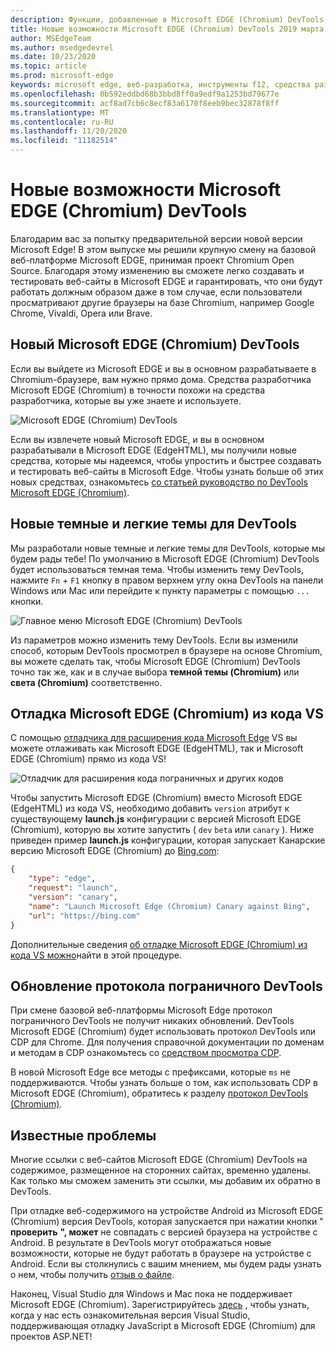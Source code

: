 ```yaml
---
description: Функции, добавленные в Microsoft EDGE (Chromium) DevTools 2019 марта
title: Новые возможности Microsoft EDGE (Chromium) DevTools 2019 марта
author: MSEdgeTeam
ms.author: msedgedevrel
ms.date: 10/23/2020
ms.topic: article
ms.prod: microsoft-edge
keywords: microsoft edge, веб-разработка, инструменты f12, средства разработчика
ms.openlocfilehash: 0b592eddbd68b3bbd8ff0a9edf9a1253bd79677e
ms.sourcegitcommit: acf8ad7cb6c8ecf83a6170f8eeb9bec32878f8ff
ms.translationtype: MT
ms.contentlocale: ru-RU
ms.lasthandoff: 11/20/2020
ms.locfileid: "11182514"
---
```

# Новые возможности Microsoft EDGE (Chromium) DevTools

Благодарим вас за попытку предварительной версии новой версии Microsoft Edge! В этом выпуске мы решили крупную смену на базовой веб-платформе Microsoft EDGE, принимая проект Chromium Open Source. Благодаря этому изменению вы сможете легко создавать и тестировать веб-сайты в Microsoft EDGE и гарантировать, что они будут работать должным образом даже в том случае, если пользователи просматривают другие браузеры на базе Chromium, например Google Chrome, Vivaldi, Opera или Brave.

## Новый Microsoft EDGE (Chromium) DevTools

Если вы выйдете из Microsoft EDGE и вы в основном разрабатываете в Chromium-браузере, вам нужно прямо дома. Средства разработчика Microsoft EDGE (Chromium) в точности похожи на средства разработчика, которые вы уже знаете и используете.

![Microsoft EDGE (Chromium) DevTools](./media/devtools.png)

Если вы извлечете новый Microsoft EDGE, и вы в основном разрабатывали в Microsoft EDGE (EdgeHTML), мы получили новые средства, которые мы надеемся, чтобы упростить и быстрее создавать и тестировать веб-сайты в Microsoft Edge. Чтобы узнать больше об этих новых средствах, ознакомьтесь [со статьей руководство по DevTools Microsoft EDGE (Chromium)](../devtools-guide-chromium.md).

## Новые темные и легкие темы для DevTools

Мы разработали новые темные и легкие темы для DevTools, которые мы будем рады тебе! По умолчанию в Microsoft EDGE (Chromium) DevTools будет использоваться темная тема. Чтобы изменить тему DevTools, нажмите `Fn`  +  `F1` кнопку в правом верхнем углу окна DevTools на панели Windows или Mac или перейдите к пункту параметры с помощью `...` кнопки.

![Главное меню Microsoft EDGE (Chromium) DevTools](./media/devtools-main-menu.png)

Из параметров можно изменить тему DevTools. Если вы изменили способ, которым DevTools просмотрел в браузере на основе Chromium, вы можете сделать так, чтобы Microsoft EDGE (Chromium) DevTools точно так же, как и в случае выбора **темной темы (Chromium)** или **света (Chromium)** соответственно. 

## Отладка Microsoft EDGE (Chromium) из кода VS

С помощью [отладчика для расширения кода Microsoft Edge](https://marketplace.visualstudio.com/items?itemName=msjsdiag.debugger-for-edge) VS вы можете отлаживать как Microsoft EDGE (EdgeHTML), так и Microsoft EDGE (Chromium) прямо из кода VS!

![Отладчик для расширения кода пограничных и других кодов](./media/vscode-debugger.png)

Чтобы запустить Microsoft EDGE (Chromium) вместо Microsoft EDGE (EdgeHTML) из кода VS, необходимо добавить `version` атрибут к существующему **launch.js** конфигурации с версией Microsoft EDGE (Chromium), которую вы хотите запустить ( `dev` `beta` или `canary` ). Ниже приведен пример **launch.js** конфигурации, которая запускает Канарские версию Microsoft EDGE (Chromium) до [Bing.com](https://www.bing.com/):

```json
{
    "type": "edge",
    "request": "launch",
    "version": "canary",
    "name": "Launch Microsoft Edge (Chromium) Canary against Bing",
    "url": "https://bing.com"
}
```

Дополнительные сведения [об отладке Microsoft EDGE (Chromium) из кода VS можно](../visual-studio-code/debugger-for-edge.md)найти в этой процедуре.

## Обновление протокола пограничного DevTools

При смене базовой веб-платформы Microsoft Edge протокол пограничного DevTools не получит никаких обновлений. DevTools Microsoft EDGE (Chromium) будет использовать протокол DevTools или CDP для Chrome. Для получения справочной документации по доменам и методам в CDP ознакомьтесь со [средством просмотра CDP](https://chromedevtools.github.io/devtools-protocol/tot/Accessibility).

В новой Microsoft Edge все методы с префиксами, которые `ms` не поддерживаются. Чтобы узнать больше о том, как использовать CDP в Microsoft EDGE (Chromium), обратитесь к разделу [протокол DevTools (Chromium)](../devtools-protocol-chromium.md).

## Известные проблемы

Многие ссылки с веб-сайтов Microsoft EDGE (Chromium) DevTools на содержимое, размещенное на сторонних сайтах, временно удалены. Как только мы сможем заменить эти ссылки, мы добавим их обратно в DevTools.


При отладке веб-содержимого на устройстве Android из Microsoft EDGE (Chromium) версия DevTools, которая запускается при нажатии кнопки " **проверить** **", может** не совпадать с версией браузера на устройстве с Android. В результате в DevTools могут отображаться новые возможности, которые не будут работать в браузере на устройстве с Android. Если вы столкнулись с вашим мнением, мы будем рады узнать о нем, чтобы получить [отзыв о файле](../devtools-guide-chromium.md#getting-in-touch-with-the-microsoft-edge-devtools-team).

Наконец, Visual Studio для Windows и Mac пока не поддерживает Microsoft EDGE (Chromium). Зарегистрируйтесь [здесь](https://visualstudio.microsoft.com/vs/preview/) , чтобы узнать, когда у нас есть ознакомительная версия Visual Studio, поддерживающая отладку JavaScript в Microsoft EDGE (Chromium) для проектов ASP.NET!  
